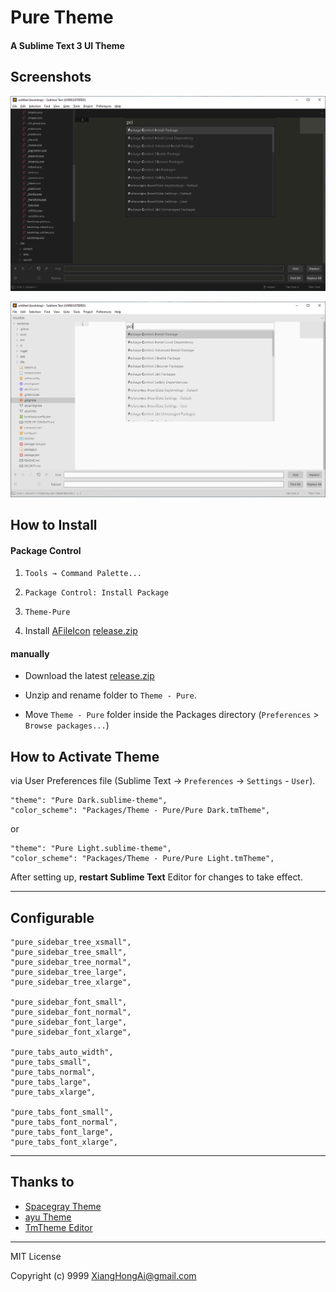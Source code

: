 # Pure Theme

#### A Sublime Text 3 UI Theme


## Screenshots

![Dark](https://raw.githubusercontent.com/xianghongai/Theme-Pure/master/screenshots/Dark.png)

![Light](https://raw.githubusercontent.com/xianghongai/Theme-Pure/master/screenshots/Light.png)


## How to Install

#### Package Control

1. `Tools → Command Palette...`

2. `Package Control: Install Package`

3. `Theme-Pure`

4. Install [AFileIcon](https://github.com/SublimeText/AFileIcon) [release.zip](https://github.com/SublimeText/AFileIcon/archive/master.zip)


#### manually

- Download the latest [release.zip](https://github.com/xianghongai/Theme-Pure/archive/master.zip)

- Unzip and rename folder to `Theme - Pure`.

- Move `Theme - Pure` folder inside the Packages directory (`Preferences` > `Browse packages...`)


## How to Activate Theme

via User Preferences file (Sublime Text -> `Preferences` -> `Settings` - `User`).

```
"theme": "Pure Dark.sublime-theme",
"color_scheme": "Packages/Theme - Pure/Pure Dark.tmTheme",
```

or


```
"theme": "Pure Light.sublime-theme",
"color_scheme": "Packages/Theme - Pure/Pure Light.tmTheme",
```

After setting up, **restart Sublime Text** Editor for changes to take effect.

---

## Configurable

```
"pure_sidebar_tree_xsmall", 
"pure_sidebar_tree_small", 
"pure_sidebar_tree_normal", 
"pure_sidebar_tree_large", 
"pure_sidebar_tree_xlarge", 

"pure_sidebar_font_small", 
"pure_sidebar_font_normal", 
"pure_sidebar_font_large", 
"pure_sidebar_font_xlarge", 

"pure_tabs_auto_width", 
"pure_tabs_small", 
"pure_tabs_normal", 
"pure_tabs_large", 
"pure_tabs_xlarge", 

"pure_tabs_font_small", 
"pure_tabs_font_normal", 
"pure_tabs_font_large", 
"pure_tabs_font_xlarge", 
```

---

## Thanks to

- [Spacegray Theme](https://github.com/kkga/spacegray)
- [ayu Theme](https://github.com/dempfi/ayu)
- [TmTheme Editor](https://tmtheme-editor.herokuapp.com/)

---

MIT License

Copyright (c) 9999 XiangHongAi@gmail.com
